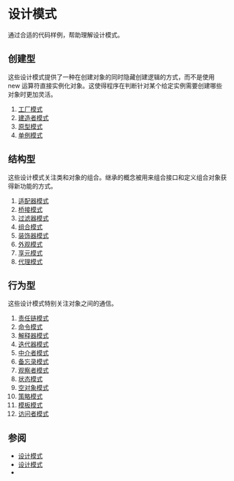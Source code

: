 # 设计模式

通过合适的代码样例，帮助理解设计模式。

## 创建型

这些设计模式提供了一种在创建对象的同时隐藏创建逻辑的方式，而不是使用 new 运算符直接实例化对象。这使得程序在判断针对某个给定实例需要创建哪些对象时更加灵活。

1. [工厂模式](https://github.com/swiftdo/design-patterns/blob/master/1.%20Factory%20Pattern.md)
2. [建造者模式](https://github.com/swiftdo/design-patterns/blob/master/2.%20Builder%20Pattern.md)
3. [原型模式]()
4. [单例模式]()

## 结构型

这些设计模式关注类和对象的组合。继承的概念被用来组合接口和定义组合对象获得新功能的方式。

1. [适配器模式]()
2. [桥接模式]()
3. [过滤器模式]()
4. [组合模式]()
5. [装饰器模式]()
6. [外观模式]()
7. [享元模式]()
8. [代理模式]()

## 行为型

这些设计模式特别关注对象之间的通信。

1. [责任链模式]()
2. [命令模式]()
3. [解释器模式]()
4. [迭代器模式]()
5. [中介者模式]()
6. [备忘录模式]()
7. [观察者模式]()
8. [状态模式]()
9. [空对象模式]()
10. [策略模式]()
11. [模板模式]()
12. [访问者模式]()


## 参阅
* [设计模式](https://www.runoob.com/design-pattern/design-pattern-intro.html)
* [设计模式](https://refactoringguru.cn/design-patterns/factory-method)
* 